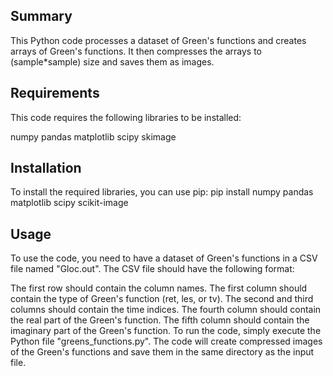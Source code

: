 ## Summary

This Python code processes a dataset of Green's functions and creates arrays of Green's functions. It then compresses the arrays to (sample*sample) size and saves them as images.

## Requirements

This code requires the following libraries to be installed:

numpy
pandas
matplotlib
scipy
skimage


## Installation

To install the required libraries, you can use pip:
pip install numpy pandas matplotlib scipy scikit-image

## Usage

To use the code, you need to have a dataset of Green's functions in a CSV file named "Gloc.out". The CSV file should have the following format:

The first row should contain the column names.
The first column should contain the type of Green's function (ret, les, or tv).
The second and third columns should contain the time indices.
The fourth column should contain the real part of the Green's function.
The fifth column should contain the imaginary part of the Green's function.
To run the code, simply execute the Python file "greens_functions.py". The code will create compressed images of the Green's functions and save them in the same directory as the input file.
